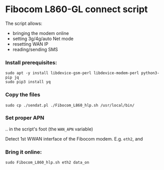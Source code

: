 
# Fibocom L860-GL connect script

The script allows:

- bringing the modem online
- setting 3g/4g/auto Net mode
- resetting WAN IP
- reading/sending SMS

### Install prerequisites:

```
sudo apt -y install libdevice-gsm-perl libdevice-modem-perl python3-pip jq
sudo pip3 install yq
```

### Copy the files

```
sudo cp ./sendat.pl ./Fibocom_L860_hlp.sh /usr/local/bin/
```

### Set proper APN 

.. in the script's foot (the `WAN_APN` variable)

Detect 1st WWAN interface of the Fibocom modem. E.g. `eth2`, and 

### Bring it online:

```
sudo Fibocom_L860_hlp.sh eth2 data_on
```
